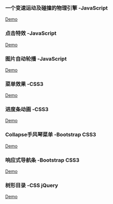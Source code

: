 ### 一个变速运动及碰撞的物理引擎 -JavaScript  

<a href='https://kong0102.github.io/Web-Front-End-Demo/变速运动物理模拟引擎-JavaScript/变速运动及碰撞物理引擎.html'>Demo</a>

### 点击特效 -JavaScript  
  
<a href='https://kong0102.github.io/Web-Front-End-Demo/点击效果-JavaScript.html'>Demo</a>

### 图片自动轮播 -JavaScript    

<a href='https://kong0102.github.io/Web-Front-End-Demo/图片自动轮播/图片自动轮播.html'>Demo</a>

### 菜单效果 -CSS3  

<a href='https://kong0102.github.io/Web-Front-End-Demo/菜单效果/菜单效果-CSS.html'>Demo</a>  

### 进度条动画 -CSS3  

<a href='https://kong0102.github.io/Web-Front-End-Demo/CSS3动画-进度条/Loading .html'>Demo</a>  

### Collapse手风琴菜单 -Bootstrap CSS3  

<a href='https://kong0102.github.io/Web-Front-End-Demo/Collapse手风琴菜单/Collapse手风琴菜单.html'>Demo</a>  
 
### 响应式导航条 -Bootstrap CSS3  

<a href='https://kong0102.github.io/Web-Front-End-Demo/响应式导航栏/响应式导航栏.html'>Demo</a>  

### 树形目录 -CSS jQuery  

<a href='https://kong0102.github.io/Web-Front-End-Demo/树形目录/树形目录.html'>Demo</a>  
